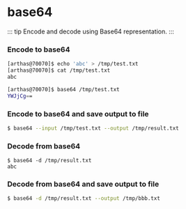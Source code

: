base64
===

::: tip
Encode and decode using Base64 representation.
:::


### Encode to base64

```bash
[arthas@70070]$ echo 'abc' > /tmp/test.txt
[arthas@70070]$ cat /tmp/test.txt
abc

[arthas@70070]$ base64 /tmp/test.txt
YWJjCg==
```

### Encode to base64 and save output to file

```bash
$ base64 --input /tmp/test.txt --output /tmp/result.txt
```

### Decode from base64

```
$ base64 -d /tmp/result.txt
abc
```

### Decode from base64 and save output to file

```bash
$ base64 -d /tmp/result.txt --output /tmp/bbb.txt
```
